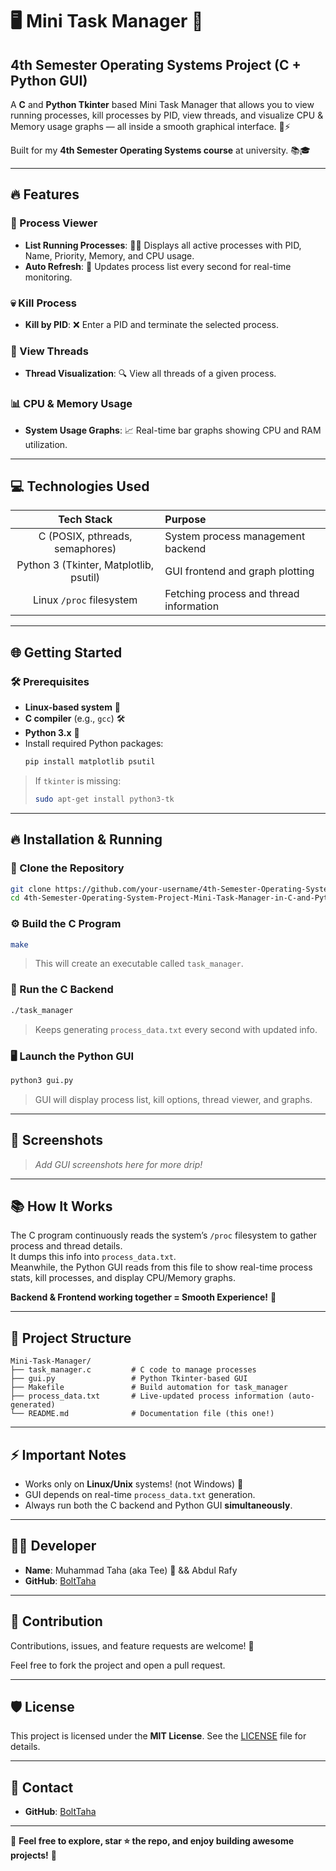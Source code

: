 # 🖥️ Mini Task Manager 🏯
## 4th Semester Operating Systems Project (C + Python GUI)

A **C** and **Python Tkinter** based Mini Task Manager that allows you to view running processes, kill processes by PID, view threads, and visualize CPU & Memory usage graphs — all inside a smooth graphical interface. 🦠⚡️

Built for my **4th Semester Operating Systems course** at university. 📚🎓

---

## 🔥 Features

### 📃 Process Viewer
- **List Running Processes**: 🏃‍♂️ Displays all active processes with PID, Name, Priority, Memory, and CPU usage.
- **Auto Refresh**: 🔄 Updates process list every second for real-time monitoring.

### 💀 Kill Process
- **Kill by PID**: ❌ Enter a PID and terminate the selected process.

### 🧵 View Threads
- **Thread Visualization**: 🔍 View all threads of a given process.

### 📊 CPU & Memory Usage
- **System Usage Graphs**: 📈 Real-time bar graphs showing CPU and RAM utilization.

---

## 💻 Technologies Used

| Tech Stack | Purpose |
|:---------:|:--------|
| C (POSIX, pthreads, semaphores) | System process management backend |
| Python 3 (Tkinter, Matplotlib, psutil) | GUI frontend and graph plotting |
| Linux `/proc` filesystem | Fetching process and thread information |

---

## 🌐 Getting Started

### 🛠️ Prerequisites
- **Linux-based system** 🐧
- **C compiler** (e.g., `gcc`) 🛠️
- **Python 3.x** 🔵
- Install required Python packages:
  ```bash
  pip install matplotlib psutil
  ```

> If `tkinter` is missing:
> ```bash
> sudo apt-get install python3-tk
> ```

---

## 🔥 Installation & Running

### 📅 Clone the Repository
```bash
git clone https://github.com/your-username/4th-Semester-Operating-System-Project-Mini-Task-Manager-in-C-and-Python.git
cd 4th-Semester-Operating-System-Project-Mini-Task-Manager-in-C-and-Python
```

### ⚙️ Build the C Program
```bash
make
```
> This will create an executable called `task_manager`.

### 🚀 Run the C Backend
```bash
./task_manager
```
> Keeps generating `process_data.txt` every second with updated info.

### 🖥️ Launch the Python GUI
```bash
python3 gui.py
```
> GUI will display process list, kill options, thread viewer, and graphs.

---

## 📸 Screenshots

> *Add GUI screenshots here for more drip!*

---

## 📚 How It Works

The C program continuously reads the system’s `/proc` filesystem to gather process and thread details.  
It dumps this info into `process_data.txt`.  
Meanwhile, the Python GUI reads from this file to show real-time process stats, kill processes, and display CPU/Memory graphs.

**Backend & Frontend working together = Smooth Experience!** 🏯

---

## 🏏 Project Structure

```
Mini-Task-Manager/
├── task_manager.c         # C code to manage processes
├── gui.py                 # Python Tkinter-based GUI
├── Makefile               # Build automation for task_manager
├── process_data.txt       # Live-updated process information (auto-generated)
└── README.md              # Documentation file (this one!)
```

---

## ⚡ Important Notes

- Works only on **Linux/Unix** systems! (not Windows) 🐧
- GUI depends on real-time `process_data.txt` generation.
- Always run both the C backend and Python GUI **simultaneously**.

---

## 🧑‍💻 Developer

- **Name**: Muhammad Taha (aka Tee) 🚀 && Abdul Rafy
- **GitHub**: [BoltTaha](https://github.com/BoltTaha)

---

## 🎉 Contribution

Contributions, issues, and feature requests are welcome! 🌟

Feel free to fork the project and open a pull request.

---

## 🛡️ License

This project is licensed under the **MIT License**. See the [LICENSE](LICENSE) file for details.

---

## 📢 Contact

- **GitHub**: [BoltTaha](https://github.com/BoltTaha)


---

🌟 **Feel free to explore, star ⭐ the repo, and enjoy building awesome projects!** 💪


